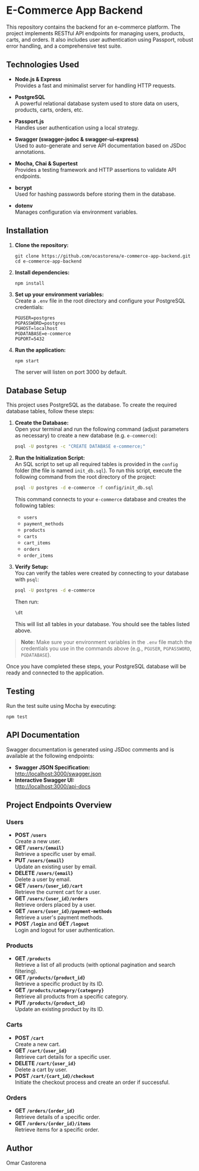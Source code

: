# E-Commerce App Backend

This repository contains the backend for an e-commerce platform. The project implements RESTful API endpoints for managing users, products, carts, and orders. It also includes user authentication using Passport, robust error handling, and a comprehensive test suite.

## Technologies Used

- **Node.js & Express**  
  Provides a fast and minimalist server for handling HTTP requests.

- **PostgreSQL**  
  A powerful relational database system used to store data on users, products, carts, orders, etc.

- **Passport.js**  
  Handles user authentication using a local strategy.

- **Swagger (swagger-jsdoc & swagger-ui-express)**  
  Used to auto-generate and serve API documentation based on JSDoc annotations.

- **Mocha, Chai & Supertest**  
  Provides a testing framework and HTTP assertions to validate API endpoints.

- **bcrypt**  
  Used for hashing passwords before storing them in the database.

- **dotenv**  
  Manages configuration via environment variables.

## Installation

1. **Clone the repository:**

   ```
   git clone https://github.com/ocastorena/e-commerce-app-backend.git
   cd e-commerce-app-backend
   ```

2. **Install dependencies:**

   ```
   npm install
   ```

3. **Set up your environment variables:**  
   Create a `.env` file in the root directory and configure your PostgreSQL credentials:

   ```
   PGUSER=postgres
   PGPASSWORD=postgres
   PGHOST=localhost
   PGDATABASE=e-commerce
   PGPORT=5432
   ```

4. **Run the application:**
   ```
   npm start
   ```
   The server will listen on port 3000 by default.

## Database Setup

This project uses PostgreSQL as the database. To create the required database tables, follow these steps:

1. **Create the Database:**  
   Open your terminal and run the following command (adjust parameters as necessary) to create a new database (e.g. `e-commerce`):

   ```bash
   psql -U postgres -c "CREATE DATABASE e-commerce;"
   ```

2. **Run the Initialization Script:**  
   An SQL script to set up all required tables is provided in the `config` folder (the file is named `init_db.sql`). To run this script, execute the following command from the root directory of the project:

   ```bash
   psql -U postgres -d e-commerce -f config/init_db.sql
   ```

   This command connects to your `e-commerce` database and creates the following tables:

   - `users`
   - `payment_methods`
   - `products`
   - `carts`
   - `cart_items`
   - `orders`
   - `order_items`

3. **Verify Setup:**  
   You can verify the tables were created by connecting to your database with `psql`:

   ```bash
   psql -U postgres -d e-commerce
   ```

   Then run:

   ```sql
   \dt
   ```

   This will list all tables in your database. You should see the tables listed above.

> **Note:** Make sure your environment variables in the `.env` file match the credentials you use in the commands above (e.g., `PGUSER`, `PGPASSWORD`, `PGDATABASE`).

Once you have completed these steps, your PostgreSQL database will be ready and connected to the application.

## Testing

Run the test suite using Mocha by executing:

```
npm test
```

## API Documentation

Swagger documentation is generated using JSDoc comments and is available at the following endpoints:

- **Swagger JSON Specification:**  
  [http://localhost:3000/swagger.json](http://localhost:3000/swagger.json)
- **Interactive Swagger UI:**  
  [http://localhost:3000/api-docs](http://localhost:3000/api-docs)

## Project Endpoints Overview

### Users

- **POST `/users`**  
  Create a new user.
- **GET `/users/{email}`**  
  Retrieve a specific user by email.
- **PUT `/users/{email}`**  
  Update an existing user by email.
- **DELETE `/users/{email}`**  
  Delete a user by email.
- **GET `/users/{user_id}/cart`**  
  Retrieve the current cart for a user.
- **GET `/users/{user_id}/orders`**  
  Retrieve orders placed by a user.
- **GET `/users/{user_id}/payment-methods`**  
  Retrieve a user's payment methods.
- **POST `/login`** and **GET `/logout`**  
  Login and logout for user authentication.

### Products

- **GET `/products`**  
  Retrieve a list of all products (with optional pagination and search filtering).
- **GET `/products/{product_id}`**  
  Retrieve a specific product by its ID.
- **GET `/products/category/{category}`**  
  Retrieve all products from a specific category.
- **PUT `/products/{product_id}`**  
  Update an existing product by its ID.

### Carts

- **POST `/cart`**  
  Create a new cart.
- **GET `/cart/{user_id}`**  
  Retrieve cart details for a specific user.
- **DELETE `/cart/{user_id}`**  
  Delete a cart by user.
- **POST `/cart/{cart_id}/checkout`**  
  Initiate the checkout process and create an order if successful.

### Orders

- **GET `/orders/{order_id}`**  
  Retrieve details of a specific order.
- **GET `/orders/{order_id}/items`**  
  Retrieve items for a specific order.

## Author

Omar Castorena

